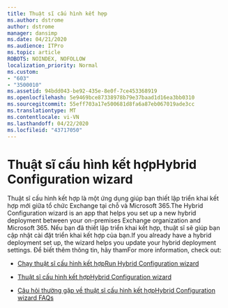 ```yaml
---
title: Thuật sĩ cấu hình kết hợp
ms.author: dstrome
author: dstrome
manager: dansimp
ms.date: 04/21/2020
ms.audience: ITPro
ms.topic: article
ROBOTS: NOINDEX, NOFOLLOW
localization_priority: Normal
ms.custom:
- "603"
- "3500010"
ms.assetid: 94bdd043-be92-435e-8e0f-7ce453368919
ms.openlocfilehash: 5e9469bce87338978b79e37baad1d16ea3bb0310
ms.sourcegitcommit: 55eff703a17e500681d8fa6a87eb067019ade3cc
ms.translationtype: MT
ms.contentlocale: vi-VN
ms.lasthandoff: 04/22/2020
ms.locfileid: "43717050"
---
```

# <a name="hybrid-configuration-wizard"></a><span data-ttu-id="d2a61-102">Thuật sĩ cấu hình kết hợp</span><span class="sxs-lookup"><span data-stu-id="d2a61-102">Hybrid Configuration wizard</span></span>

<span data-ttu-id="d2a61-103">Thuật sĩ cấu hình kết hợp là một ứng dụng giúp bạn thiết lập triển khai kết hợp mới giữa tổ chức Exchange tại chỗ và Microsoft 365.</span><span class="sxs-lookup"><span data-stu-id="d2a61-103">The Hybrid Configuration wizard is an app that helps you set up a new hybrid deployment between your on-premises Exchange organization and Microsoft 365.</span></span> <span data-ttu-id="d2a61-104">Nếu bạn đã thiết lập triển khai kết hợp, thuật sĩ sẽ giúp bạn cập nhật cài đặt triển khai kết hợp của bạn.</span><span class="sxs-lookup"><span data-stu-id="d2a61-104">If you already have a hybrid deployment set up, the wizard helps you update your hybrid deployment settings.</span></span> <span data-ttu-id="d2a61-105">Để biết thêm thông tin, hãy tham</span><span class="sxs-lookup"><span data-stu-id="d2a61-105">For more information, check out:</span></span>
  
- [<span data-ttu-id="d2a61-106">Chạy thuật sĩ cấu hình kết hợp</span><span class="sxs-lookup"><span data-stu-id="d2a61-106">Run Hybrid Configuration wizard</span></span>](https://technet.microsoft.com/library/mt595788%28v=exchg.150%29.aspx)

- [<span data-ttu-id="d2a61-107">Thuật sĩ cấu hình kết hợp</span><span class="sxs-lookup"><span data-stu-id="d2a61-107">Hybrid Configuration wizard</span></span>](https://technet.microsoft.com/library/hh529921%28v=exchg.150%29.aspx)

- [<span data-ttu-id="d2a61-108">Câu hỏi thường gặp về thuật sĩ cấu hình kết hợp</span><span class="sxs-lookup"><span data-stu-id="d2a61-108">Hybrid Configuration wizard FAQs</span></span>](https://technet.microsoft.com/library/mt488940%28v=exchg.150%29.aspx)
